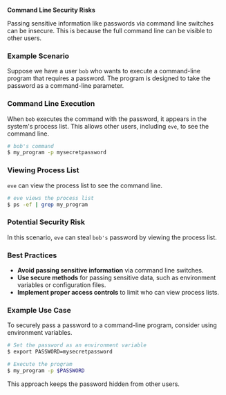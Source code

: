 **Command Line Security Risks**

Passing sensitive information like passwords via command line switches can be insecure. This is because the full command line can be visible to other users.

### Example Scenario

Suppose we have a user `bob` who wants to execute a command-line program that requires a password. The program is designed to take the password as a command-line parameter.

### Command Line Execution

When `bob` executes the command with the password, it appears in the system's process list. This allows other users, including `eve`, to see the command line.

```bash
# bob's command
$ my_program -p mysecretpassword
```

### Viewing Process List

`eve` can view the process list to see the command line.

```bash
# eve views the process list
$ ps -ef | grep my_program
```

### Potential Security Risk

In this scenario, `eve` can steal `bob's` password by viewing the process list.

### Best Practices

-   **Avoid passing sensitive information** via command line switches.
-   **Use secure methods** for passing sensitive data, such as environment variables or configuration files.
-   **Implement proper access controls** to limit who can view process lists.

### Example Use Case

To securely pass a password to a command-line program, consider using environment variables.

```bash
# Set the password as an environment variable
$ export PASSWORD=mysecretpassword

# Execute the program
$ my_program -p $PASSWORD
```

This approach keeps the password hidden from other users.